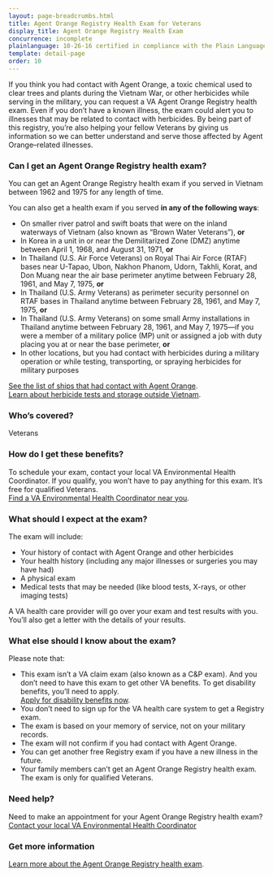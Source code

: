 ```yaml
---
layout: page-breadcrumbs.html
title: Agent Orange Registry Health Exam for Veterans
display_title: Agent Orange Registry Health Exam
concurrence: incomplete
plainlanguage: 10-26-16 certified in compliance with the Plain Language Act
template: detail-page
order: 10
---
```


<div class="va-introtext">

If you think you had contact with Agent Orange, a toxic chemical used to clear trees and plants during the Vietnam War, or other herbicides while serving in the military, you can request a VA Agent Orange Registry health exam. Even if you don’t have a known illness, the exam could alert you to illnesses that may be related to contact with herbicides. By being part of this registry, you’re also helping your fellow Veterans by giving us information so we can better understand and serve those affected by Agent Orange–related illnesses.

</div>

<div class="feature" markdown="1">

### Can I get an Agent Orange Registry health exam?

You can get an Agent Orange Registry health exam if you served in Vietnam between 1962 and 1975 for any length of time.

You can also get a health exam if you served **in any of the following ways**:

  - On smaller river patrol and swift boats that were on the inland waterways of Vietnam (also known as “Brown Water Veterans”), **or** 
  - In Korea in a unit in or near the Demilitarized Zone (DMZ) anytime between April 1, 1968, and August 31, 1971, **or**
  - In Thailand (U.S. Air Force Veterans) on Royal Thai Air Force (RTAF) bases near U-Tapao, Ubon, Nakhon Phanom, Udorn, Takhli, Korat, and Don Muang near the air base perimeter anytime between February 28, 1961, and May 7, 1975, **or**
  - In Thailand (U.S. Army Veterans) as perimeter security personnel on RTAF bases in Thailand anytime between February 28, 1961, and May 7, 1975, **or**
  - In Thailand (U.S. Army Veterans) on some small Army installations in Thailand anytime between February 28, 1961, and May 7, 1975—if you were a member of a military police (MP) unit or assigned a job with duty placing you at or near the base perimeter, **or**
  - In other locations, but you had contact with herbicides during a military operation or while testing, transporting, or spraying herbicides for military purposes
 
 [See the list of ships that had contact with Agent Orange](https://www.publichealth.va.gov/exposures/agentorange/shiplist/index.asp). <br>
 [Learn about herbicide tests and storage outside Vietnam](https://www.publichealth.va.gov/exposures/agentorange/locations/tests-storage/index.asp).

### Who’s covered?
Veterans
</div>

### How do I get these benefits?

To schedule your exam, contact your local VA Environmental Health Coordinator. If you qualify, you won’t have to pay anything for this exam. It’s free for qualified Veterans. <br>
[Find a VA Environmental Health Coordinator near you](https://www.publichealth.va.gov/exposures/coordinators.asp).

### What should I expect at the exam?

The exam will include:

- Your history of contact with Agent Orange and other herbicides
- Your health history (including any major illnesses or surgeries you may have had)
- A physical exam
- Medical tests that may be needed (like blood tests, X-rays, or other imaging tests)

A VA health care provider will go over your exam and test results with you. You’ll also get a letter with the details of your results.

### What else should I know about the exam?

Please note that:

- This exam isn’t a VA claim exam (also known as a C&P exam). And you don’t need to have this exam to get other VA benefits. To get disability benefits, you’ll need to apply. <br>
[Apply for disability benefits now](/disability-benefits/apply/).
- You don’t need to sign up for the VA health care system to get a Registry exam.
- The exam is based on your memory of service, not on your military records.
- The exam will not confirm if you had contact with Agent Orange.
- You can get another free Registry exam if you have a new illness in the future.
- Your family members can’t get an Agent Orange Registry health exam. The exam is only for qualified Veterans.

### Need help?
Need to make an appointment for your Agent Orange Registry health exam? <br>
[Contact your local VA Environmental Health Coordinator](https://www.publichealth.va.gov/exposures/coordinators.asp)

### Get more information
[Learn more about the Agent Orange Registry health exam](https://www.publichealth.va.gov/exposures/agentorange/benefits/registry-exam.asp). 
